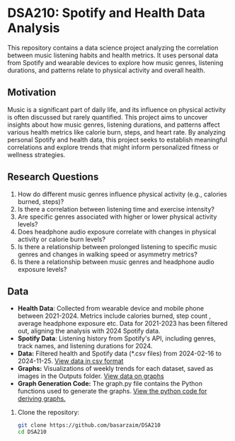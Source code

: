# DSA210: Spotify and Health Data Analysis

This repository contains a data science project analyzing the correlation between music listening habits and health metrics. It uses personal data from Spotify and wearable devices to explore how music genres, listening durations, and patterns relate to physical activity and overall health.

## **Motivation**

Music is a significant part of daily life, and its influence on physical activity is often discussed but rarely quantified. This project aims to uncover insights about how music genres, listening durations, and patterns affect various health metrics like calorie burn, steps, and heart rate. By analyzing personal Spotify and health data, this project seeks to establish meaningful correlations and explore trends that might inform personalized fitness or wellness strategies.

## **Research Questions**
1. How do different music genres influence physical activity (e.g., calories burned, steps)?
2. Is there a correlation between listening time and exercise intensity?
3. Are specific genres associated with higher or lower physical activity levels?
4. Does headphone audio exposure correlate with changes in physical activity or calorie burn levels?
5. Is there a relationship between prolonged listening to specific music genres and changes in walking speed or asymmetry metrics?
6. Is there a relationship between music genres and headphone audio exposure levels?

## **Data**
- **Health Data**: Collected from wearable device and mobile phone between 2021-2024. Metrics include calories burned, step count , average headphone exposure etc. Data for 2021-2023 has been filtered out, aligning the analysis with 2024 Spotify data.
- **Spotify Data**: Listening history from Spotify's API, including genres, track names, and listening durations for 2024.
- **Data:** Filtered health and Spotify data (*.csv files) from 2024-02-16 to 2024-11-25. [View data in csv format](./Filtered_data)
- **Graphs:** Visualizations of weekly trends for each dataset, saved as images in the Outputs folder. [View data on graphs](./Filtered_data/Outputs_Graph)
- **Graph Generation Code:** The graph.py file contains the Python functions used to generate the graphs. [View the python code for deriving graphs.](./Filtered_data/graph_functions.py)

1. Clone the repository:
   ```bash
   git clone https://github.com/basarzaim/DSA210
   cd DSA210
